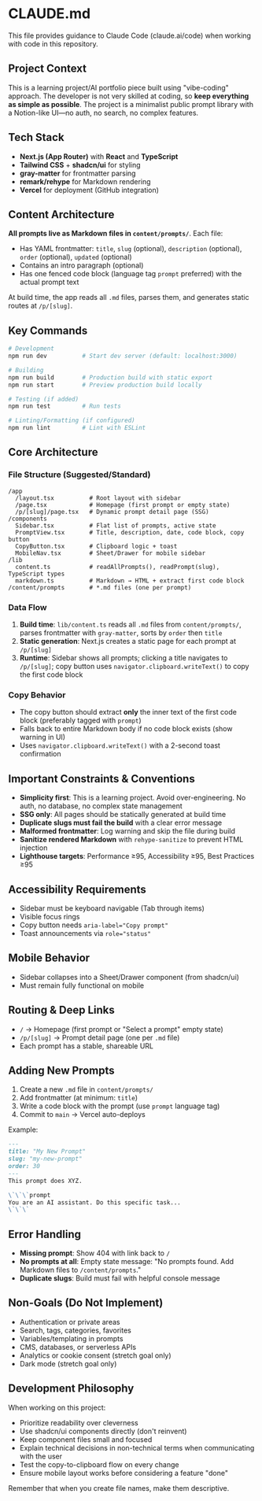 # CLAUDE.md

This file provides guidance to Claude Code (claude.ai/code) when working with code in this repository.

## Project Context

This is a learning project/AI portfolio piece built using "vibe-coding" approach. The developer is not very skilled at coding, so **keep everything as simple as possible**. The project is a minimalist public prompt library with a Notion-like UI—no auth, no search, no complex features.

## Tech Stack

- **Next.js (App Router)** with **React** and **TypeScript**
- **Tailwind CSS** + **shadcn/ui** for styling
- **gray-matter** for frontmatter parsing
- **remark/rehype** for Markdown rendering
- **Vercel** for deployment (GitHub integration)

## Content Architecture

**All prompts live as Markdown files in `content/prompts/`**. Each file:
- Has YAML frontmatter: `title`, `slug` (optional), `description` (optional), `order` (optional), `updated` (optional)
- Contains an intro paragraph (optional)
- Has one fenced code block (language tag `prompt` preferred) with the actual prompt text

At build time, the app reads all `.md` files, parses them, and generates static routes at `/p/[slug]`.

## Key Commands

```bash
# Development
npm run dev          # Start dev server (default: localhost:3000)

# Building
npm run build        # Production build with static export
npm run start        # Preview production build locally

# Testing (if added)
npm run test         # Run tests

# Linting/Formatting (if configured)
npm run lint         # Lint with ESLint
```

## Core Architecture

### File Structure (Suggested/Standard)
```
/app
  /layout.tsx          # Root layout with sidebar
  /page.tsx            # Homepage (first prompt or empty state)
  /p/[slug]/page.tsx   # Dynamic prompt detail page (SSG)
/components
  Sidebar.tsx          # Flat list of prompts, active state
  PromptView.tsx       # Title, description, date, code block, copy button
  CopyButton.tsx       # Clipboard logic + toast
  MobileNav.tsx        # Sheet/Drawer for mobile sidebar
/lib
  content.ts           # readAllPrompts(), readPrompt(slug), TypeScript types
  markdown.ts          # Markdown → HTML + extract first code block
/content/prompts       # *.md files (one per prompt)
```

### Data Flow
1. **Build time**: `lib/content.ts` reads all `.md` files from `content/prompts/`, parses frontmatter with `gray-matter`, sorts by `order` then `title`
2. **Static generation**: Next.js creates a static page for each prompt at `/p/[slug]`
3. **Runtime**: Sidebar shows all prompts; clicking a title navigates to `/p/[slug]`; copy button uses `navigator.clipboard.writeText()` to copy the first code block

### Copy Behavior
- The copy button should extract **only** the inner text of the first code block (preferably tagged with `prompt`)
- Falls back to entire Markdown body if no code block exists (show warning in UI)
- Uses `navigator.clipboard.writeText()` with a 2-second toast confirmation

## Important Constraints & Conventions

- **Simplicity first**: This is a learning project. Avoid over-engineering. No auth, no database, no complex state management
- **SSG only**: All pages should be statically generated at build time
- **Duplicate slugs must fail the build** with a clear error message
- **Malformed frontmatter**: Log warning and skip the file during build
- **Sanitize rendered Markdown** with `rehype-sanitize` to prevent HTML injection
- **Lighthouse targets**: Performance ≥95, Accessibility ≥95, Best Practices ≥95

## Accessibility Requirements

- Sidebar must be keyboard navigable (Tab through items)
- Visible focus rings
- Copy button needs `aria-label="Copy prompt"`
- Toast announcements via `role="status"`

## Mobile Behavior

- Sidebar collapses into a Sheet/Drawer component (from shadcn/ui)
- Must remain fully functional on mobile

## Routing & Deep Links

- `/` → Homepage (first prompt or "Select a prompt" empty state)
- `/p/[slug]` → Prompt detail page (one per `.md` file)
- Each prompt has a stable, shareable URL

## Adding New Prompts

1. Create a new `.md` file in `content/prompts/`
2. Add frontmatter (at minimum: `title`)
3. Write a code block with the prompt (use `prompt` language tag)
4. Commit to `main` → Vercel auto-deploys

Example:
```markdown
---
title: "My New Prompt"
slug: "my-new-prompt"
order: 30
---
This prompt does XYZ.

\`\`\`prompt
You are an AI assistant. Do this specific task...
\`\`\`
```

## Error Handling

- **Missing prompt**: Show 404 with link back to `/`
- **No prompts at all**: Empty state message: "No prompts found. Add Markdown files to `/content/prompts`."
- **Duplicate slugs**: Build must fail with helpful console message

## Non-Goals (Do Not Implement)

- Authentication or private areas
- Search, tags, categories, favorites
- Variables/templating in prompts
- CMS, databases, or serverless APIs
- Analytics or cookie consent (stretch goal only)
- Dark mode (stretch goal only)

## Development Philosophy

When working on this project:
- Prioritize readability over cleverness
- Use shadcn/ui components directly (don't reinvent)
- Keep component files small and focused
- Explain technical decisions in non-technical terms when communicating with the user
- Test the copy-to-clipboard flow on every change
- Ensure mobile layout works before considering a feature "done"


Remember that when you create file names, make them descriptive.